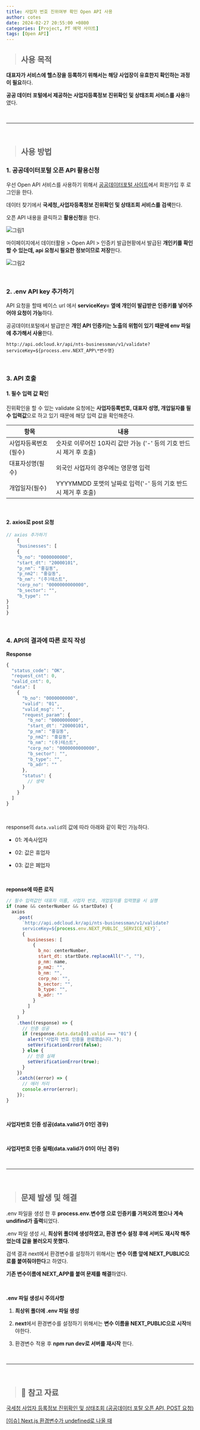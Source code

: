 ```yaml
---
title: 사업자 번호 진위여부 확인 Open API 사용
author: cotes
date: 2024-02-27 20:55:00 +0800
categories: [Project, PT 예약 사이트]
tags: [Open API]
---
```


> ## 사용 목적

**대표자가 서비스에 헬스장을 등록하기 위해서는 해당 사업장이 유효한지 확인하는 과정이 필요**하다.

**공공 데이터 포털에서 제공하는 사업자등록정보 진위확인 및 상태조회 서비스를 사용**하였다.

<br/>

---

<br/>

> ## 사용 방법

### 1. 공공데이터포털 오픈 API 활용신청

우선 Open API 서비스를 사용하기 위해서 [공공데이터포털 사이트](https://www.data.go.kr/)에서 회원가입 후 로그인을 한다.

데이터 찾기에서 **국세청\_사업자등록정보 진위확인 및 상태조회 서비스를 검색**한다.

오픈 API 내용을 클릭하고 **활용신청**을 한다.

![그림1](https://github.com/hajung00/hajung00.github.io/assets/66300154/af13a8ce-9f04-4aec-8a34-2fb0a08c1acb)

마이페이지에서 데이터활용 > Open API > 인증키 발급현황에서 발급된 **개인키를 확인할 수 있는데, api 요청시 필요한 정보이므로 저장**한다.

![그림2](https://github.com/hajung00/hajung00.github.io/assets/66300154/9f3b42d3-5e69-41fa-ab98-c1689872a502)

<br/>

### 2. .env API key 추가하기

API 요청을 할때 베이스 url 에서 **serviceKey= 옆에 개인이 발급받은 인증키를 넣어주어야 요청이 가능**하다.

공공데이터포털에서 발급받은 **개인 API 인증키는 노출의 위험이 있기 때문에 env 파일에 추가해서 사용**한다.

`http://api.odcloud.kr/api/nts-businessman/v1/validate?serviceKey=${process.env.NEXT_APP\*변수명}`

<br/>

### 3. API 호출

#### 1. 필수 입력 값 확인

진위확인을 할 수 있는 validate 요청에는 **사업자등록번호, 대표자 성명, 개업일자를 필수 입력값**으로 하고 있기 때문에 해당 입력 값을 확인해준다.

| 항목                 | 내용                                                                 |
| -------------------- | -------------------------------------------------------------------- |
| 사업자등록번호(필수) | 숫자로 이루어진 10자리 값만 가능 ('-' 등의 기호 반드시 제거 후 호출) |
| 대표자성명(필수)     | 외국인 사업자의 경우에는 영문명 입력                                 |
| 개업일자(필수)       | YYYYMMDD 포맷의 날짜로 입력('-' 등의 기호 반드시 제거 후 호출)       |

<br/>

#### 2. axios로 post 요청

```javascript
// axios 추가하기
    {
    "businesses": [
    {
    "b_no": "0000000000",
    "start_dt": "20000101",
    "p_nm": "홍길동",
    "p_nm2": "홍길동",
    "b_nm": "(주)테스트",
    "corp_no": "0000000000000",
    "b_sector": "",
    "b_type": ""
}
]
}

```

<br/>

### 4. API의 결과에 따른 로직 작성

**Response**

```javascript
{
  "status_code": "OK",
  "request_cnt": 0,
  "valid_cnt": 0,
  "data": [
    {
      "b_no": "0000000000",
      "valid": "01",
      "valid_msg": "",
      "request_param": {
        "b_no": "0000000000",
        "start_dt": "20000101",
        "p_nm": "홍길동",
        "p_nm2": "홍길동",
        "b_nm": "(주)테스트",
        "corp_no": "0000000000000",
        "b_sector": "",
        "b_type": "",
        "b_adr": ""
      },
      "status": {
        // 생략
      }
    }
  ]
}

```

<br/>

response의 `data.valid`의 값에 따라 아래와 같이 확인 가능하다.

- 01: 계속사업자

- 02: 값은 휴업자

- 03: 값은 폐업자

<br/>

**reponse에 따른 로직**

```javascript
// 필수 입력값인 대표자 이름, 사업자 번호, 개업일자를 입력했을 시 실행
if (name && centerNumber && startDate) {
  axios
    .post(
      `http://api.odcloud.kr/api/nts-businessman/v1/validate?
      serviceKey=${process.env.NEXT_PUBLIC__SERVICE_KEY}`,
      {
        businesses: [
          {
            b_no: centerNumber,
            start_dt: startDate.replaceAll("-", ""),
            p_nm: name,
            p_nm2: "",
            b_nm: "",
            corp_no: "",
            b_sector: "",
            b_type: "",
            b_adr: ""
          }
        ]
      }
    )
    .then((response) => {
      // 인증 성공
      if (response.data.data[0].valid === "01") {
        alert("사업자 번호 인증을 완료했습니다.");
        setVerificationError(false);
      } else {
        // 인증 실패
        setVerificationError(true);
      }
    })
    .catch((error) => {
      // 에러 처리
      console.error(error);
    });
}
```

<br/>

**사업자번호 인증 성공(data.valid가 01인 경우)**

<!-- 이미지 넣기 -->

<br/>

**사업자번호 인증 실패(data.valid가 01이 아닌 경우)**

<!-- 이미지 넣기 -->

<br/>

---

<br/>

> ## 문제 발생 및 해결

.env 파일을 생성 한 후 **process.env.변수명 으로 인증키를 가져오려 했으나 계속 undifind가 출력**되었다.

.env 파일 생성 시, **최상위 폴더에 생성하였고, 환경 변수 설정 후에 서버도 재시작 해주었는데 값을 불러오지 못했다.**

검색 결과 next에서 환경변수를 설정하기 위해서는 **변수 이름 앞에 NEXT_PUBLIC으로를 붙여줘야한다**고 하였다.

**기존 변수이름에 NEXT_APP를 붙여 문제를 해결**하였다.

<br/>

**.env 파일 생성시 주의사항**

1. **최상위 폴더에 .env 파일 생성**

2. **next**에서 환경변수를 설정하기 위해서는 **변수 이름을 NEXT_PUBLIC으로 시작**해야한다.

3. 환경변수 적용 후 **npm run dev로 서버를 재시작** 한다.

<br/>

---

<br/>

> ## 📑 참고 자료

[국세청 사업자 등록정보 진위확인 및 상태조회 (공공데이터 포탈 오픈 API, POST 요청)](https://imspear.tistory.com/114)

[[이슈] Next.js 환경변수가 undefined로 나올 때](https://dogcoder.tistory.com/entry/%EC%9D%B4%EC%8A%88-Nextjs-%ED%99%98%EA%B2%BD%EB%B3%80%EC%88%98%EA%B0%80-undefined%EB%A1%9C-%EB%82%98%EC%98%AC-%EB%95%8C)
